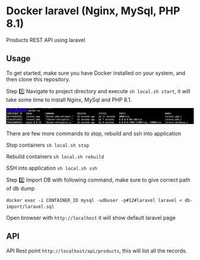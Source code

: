 # Docker laravel (Nginx, MySql, PHP 8.1)
Products REST API using laravel

## Usage

To get started, make sure you have Docker installed on your system, and then clone this repository.

Step :one: Navigate to project directory and execute `sh local.sh start`, it will take some time to install Nginx, MySql and PHP 8.1.

![Containers](https://github.com/rakeshmagento/laravel-app/blob/main/containers.png)

There are few more commands to stop, rebuild and ssh into application

Stop containers `sh local.sh stop`

Rebuild containers `sh local.sh rebuild`

SSH into application `sh local.sh ssh`

Step :two: Import DB with following command, make sure to give correct path of db dump

`docker exec -i CONTAINER_ID mysql -udbuser -p#12#laravel laravel < db-import/laravel.sql`

Open browser with `http://localhost` it will show default laravel page

## API

API Rest point `http://localhost/api/products`, this will list all the records.

